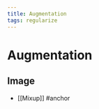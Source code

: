 ```yaml
---
title: Augmentation
tags: regularize
---
```


# Augmentation

## Image
- [[Mixup]]
#anchor










































